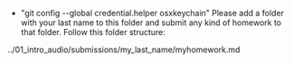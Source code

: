   - "git config --global credential.helper osxkeychain"
Please add a folder with your last name to this folder and submit any kind of
homework to that folder. Follow this folder structure:

../01_intro_audio/submissions/my_last_name/myhomework.md
